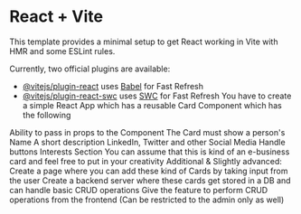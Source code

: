 # React + Vite

This template provides a minimal setup to get React working in Vite with HMR and some ESLint rules.

Currently, two official plugins are available:

- [@vitejs/plugin-react](https://github.com/vitejs/vite-plugin-react/blob/main/packages/plugin-react/README.md) uses [Babel](https://babeljs.io/) for Fast Refresh
- [@vitejs/plugin-react-swc](https://github.com/vitejs/vite-plugin-react-swc) uses [SWC](https://swc.rs/) for Fast Refresh
You have to create a simple React App which has a reusable Card Component which has the following

Ability to pass in props to the Component
The Card must show a person's
Name
A short description
LinkedIn, Twitter and other Social Media Handle buttons
Interests Section
You can assume that this is kind of an e-business card and feel free to put in your creativity
Additional & Slightly advanced:
Create a page where you can add these kind of Cards by taking input from the user
Create a backend server where these cards get stored in a DB and can handle basic CRUD operations
Give the feature to perform CRUD operations from the frontend (Can be restricted to the admin only as well)